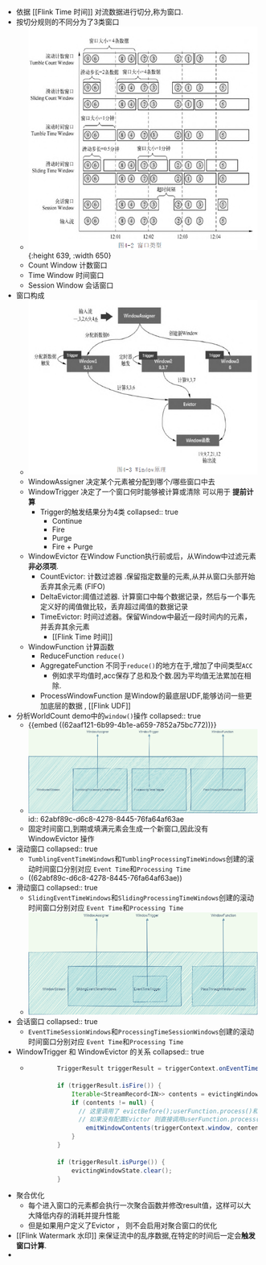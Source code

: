 - 依据 [[Flink Time 时间]] 对流数据进行切分,称为窗口.
- 按切分规则的不同分为了3类窗口
	- ![image.png](../assets/image_1655382103735_0.png){:height 639, :width 650}
	- Count Window 计数窗口
	- Time Window 时间窗口
	- Session Window 会话窗口
- 窗口构成
	- ![image.png](../assets/image_1655437248763_0.png)
	- WindowAssigner 决定某个元素被分配到哪个/哪些窗口中去
	- WindowTrigger 决定了一个窗口何时能够被计算或清除 可以用于 **提前计算**
		- Trigger的触发结果分为4类
		  collapsed:: true
			- Continue
			- Fire
			- Purge
			- Fire + Purge
	- WindowEvictor 在Window Function执行前或后，从Window中过滤元素 **非必须项**.
		- CountEvictor: 计数过滤器 .保留指定数量的元素,从并从窗口头部开始丢弃其余元素 (FIFO)
		- DeltaEvictor:阈值过滤器. 计算窗口中每个数据记录，然后与一个事先定义好的阈值做比较，丢弃超过阈值的数据记录
		- TimeEvictor: 时间过滤器。保留Window中最近一段时间内的元素，并丢弃其余元素
			- [[Flink Time 时间]]
	- WindowFunction 计算函数
		- ReduceFunction `reduce()`
		- AggregateFunction 不同于`reduce()`的地方在于,增加了中间类型`ACC`
			- 例如求平均值时,acc保存了总和及个数.因为平均值无法累加在相除.
		- ProcessWindowFunction 是Window的最底层UDF,能够访问一些更加底层的数据 , [[Flink UDF]]
- 分析WorldCount demo中的`window()`操作
  collapsed:: true
	- {{embed ((62aaf121-6b99-4b1e-a659-7852a75bc772))}}
	- ![Flink_window构成.png](../assets/Flink_window构成_1655459372385_0.png)
	  id:: 62abf89c-d6c8-4278-8445-76fa64af63ae
	- 固定时间窗口,到期或填满元素会生成一个新窗口,因此没有WindowEvictor 操作
- 滚动窗口
  collapsed:: true
	- `TumblingEventTimeWindows`和`TumblingProcessingTimeWindows`创建的滚动时间窗口分别对应 `Event Time`和`Processing Time`
	- ((62abf89c-d6c8-4278-8445-76fa64af63ae))
- 滑动窗口
  collapsed:: true
	- `SlidingEventTimeWindows`和`SlidingProcessingTimeWindows`创建的滚动时间窗口分别对应 `Event Time`和`Processing Time`
	- ![Flink-SlidingEventTimeWindows.png](../assets/Flink-SlidingEventTimeWindows_1655712459524_0.png)
- 会话窗口
  collapsed:: true
	- `EventTimeSessionWindows`和`ProcessingTimeSessionWindows`创建的滚动时间窗口分别对应 `Event Time`和`Processing Time`
- WindowTrigger  和 WindowEvictor 的关系
  collapsed:: true
	- ```java
	          TriggerResult triggerResult = triggerContext.onEventTime(timer.getTimestamp());
	  
	          if (triggerResult.isFire()) {
	              Iterable<StreamRecord<IN>> contents = evictingWindowState.get();
	              if (contents != null) {
	                // 这里调用了 evictBefore();userFunction.process()和 evictAfter();
	                // 如果没有配置Evictor 则直接调用userFunction.process()
	                  emitWindowContents(triggerContext.window, contents, evictingWindowState);
	              }
	          }
	  
	          if (triggerResult.isPurge()) {
	              evictingWindowState.clear();
	          }
	  ```
- 聚合优化
	- 每个进入窗口的元素都会执行一次聚合函数并修改result值，这样可以大大降低内存的消耗并提升性能
	- 但是如果用户定义了Evictor ， 则不会启用对聚合窗口的优化
- [[Flink Watermark 水印]] 来保证流中的乱序数据,在特定的时间后一定会**触发窗口计算**.
-